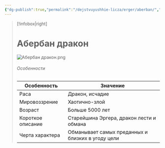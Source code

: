 ```yaml
---
{"dg-publish":true,"permalink":"/dejstvuyushhie-licza/erger/aberban/","dgPassFrontmatter":true}
---
```




> [!infobox|right]
> # Абербан дракон
> ![Абербан дракон.png](/img/user/%D0%98%D0%B7%D0%BE%D0%B1%D1%80%D0%B0%D0%B6%D0%B5%D0%BD%D0%B8%D1%8F/%D0%90%D0%B1%D0%B5%D1%80%D0%B1%D0%B0%D0%BD%20%D0%B4%D1%80%D0%B0%D0%BA%D0%BE%D0%BD.png)
> ###### Особенности
> | Особенность | Значение |
> | ---- | ---- |
> | Раса | Дракон, исчадие|
> | Мировоззрение | Хаотично-злой |
> | Возраст |Больше 5000 лет|
> | Короткое описание |Старейшина Эргера, дракон лести и обмана |
> | Черта характера |Обманывает самых преданных и близких в угоду цели|

